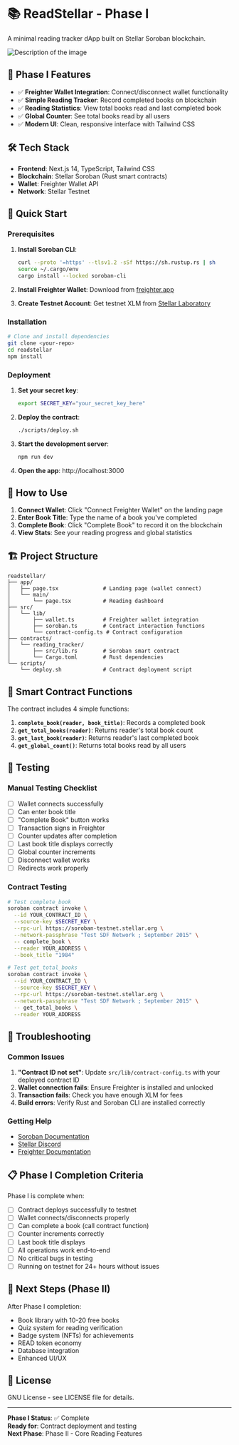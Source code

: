 # 📚 ReadStellar - Phase I

A minimal reading tracker dApp built on Stellar Soroban blockchain.

![Description of the image](page_pI_test_pass.png) 

## 🎯 Phase I Features

- ✅ **Freighter Wallet Integration**: Connect/disconnect wallet functionality
- ✅ **Simple Reading Tracker**: Record completed books on blockchain
- ✅ **Reading Statistics**: View total books read and last completed book
- ✅ **Global Counter**: See total books read by all users
- ✅ **Modern UI**: Clean, responsive interface with Tailwind CSS

## 🛠 Tech Stack

- **Frontend**: Next.js 14, TypeScript, Tailwind CSS
- **Blockchain**: Stellar Soroban (Rust smart contracts)
- **Wallet**: Freighter Wallet API
- **Network**: Stellar Testnet

## 🚀 Quick Start

### Prerequisites

1. **Install Soroban CLI**:
   ```bash
   curl --proto '=https' --tlsv1.2 -sSf https://sh.rustup.rs | sh
   source ~/.cargo/env
   cargo install --locked soroban-cli
   ```

2. **Install Freighter Wallet**: Download from [freighter.app](https://freighter.app)

3. **Create Testnet Account**: Get testnet XLM from [Stellar Laboratory](https://laboratory.stellar.org/#account-creator?network=testnet)

### Installation

```bash
# Clone and install dependencies
git clone <your-repo>
cd readstellar
npm install
```

### Deployment

1. **Set your secret key**:
   ```bash
   export SECRET_KEY="your_secret_key_here"
   ```

2. **Deploy the contract**:
   ```bash
   ./scripts/deploy.sh
   ```

3. **Start the development server**:
   ```bash
   npm run dev
   ```

4. **Open the app**: http://localhost:3000

## 📖 How to Use

1. **Connect Wallet**: Click "Connect Freighter Wallet" on the landing page
2. **Enter Book Title**: Type the name of a book you've completed
3. **Complete Book**: Click "Complete Book" to record it on the blockchain
4. **View Stats**: See your reading progress and global statistics

## 🏗 Project Structure

```
readstellar/
├── app/
│   ├── page.tsx              # Landing page (wallet connect)
│   └── main/
│       └── page.tsx          # Reading dashboard
├── src/
│   └── lib/
│       ├── wallet.ts         # Freighter wallet integration
│       ├── soroban.ts        # Contract interaction functions
│       └── contract-config.ts # Contract configuration
├── contracts/
│   └── reading_tracker/
│       ├── src/lib.rs        # Soroban smart contract
│       └── Cargo.toml        # Rust dependencies
└── scripts/
    └── deploy.sh             # Contract deployment script
```

## 🔧 Smart Contract Functions

The contract includes 4 simple functions:

1. **`complete_book(reader, book_title)`**: Records a completed book
2. **`get_total_books(reader)`**: Returns reader's total book count
3. **`get_last_book(reader)`**: Returns reader's last completed book
4. **`get_global_count()`**: Returns total books read by all users

## 🧪 Testing

### Manual Testing Checklist

- [ ] Wallet connects successfully
- [ ] Can enter book title
- [ ] "Complete Book" button works
- [ ] Transaction signs in Freighter
- [ ] Counter updates after completion
- [ ] Last book title displays correctly
- [ ] Global counter increments
- [ ] Disconnect wallet works
- [ ] Redirects work properly

### Contract Testing

```bash
# Test complete_book
soroban contract invoke \
  --id YOUR_CONTRACT_ID \
  --source-key $SECRET_KEY \
  --rpc-url https://soroban-testnet.stellar.org \
  --network-passphrase "Test SDF Network ; September 2015" \
  -- complete_book \
  --reader YOUR_ADDRESS \
  --book_title "1984"

# Test get_total_books
soroban contract invoke \
  --id YOUR_CONTRACT_ID \
  --source-key $SECRET_KEY \
  --rpc-url https://soroban-testnet.stellar.org \
  --network-passphrase "Test SDF Network ; September 2015" \
  -- get_total_books \
  --reader YOUR_ADDRESS
```

## 🚨 Troubleshooting

### Common Issues

1. **"Contract ID not set"**: Update `src/lib/contract-config.ts` with your deployed contract ID
2. **Wallet connection fails**: Ensure Freighter is installed and unlocked
3. **Transaction fails**: Check you have enough XLM for fees
4. **Build errors**: Verify Rust and Soroban CLI are installed correctly

### Getting Help

- [Soroban Documentation](https://soroban.stellar.org/docs)
- [Stellar Discord](https://discord.gg/stellar)
- [Freighter Documentation](https://freighter.app/docs)

## 📋 Phase I Completion Criteria

Phase I is complete when:

- [ ] Contract deploys successfully to testnet
- [ ] Wallet connects/disconnects properly
- [ ] Can complete a book (call contract function)
- [ ] Counter increments correctly
- [ ] Last book title displays
- [ ] All operations work end-to-end
- [ ] No critical bugs in testing
- [ ] Running on testnet for 24+ hours without issues

## 🎯 Next Steps (Phase II)

After Phase I completion:

- Book library with 10-20 free books
- Quiz system for reading verification
- Badge system (NFTs) for achievements
- READ token economy
- Database integration
- Enhanced UI/UX

## 📄 License

GNU License - see LICENSE file for details.

---

**Phase I Status**: ✅ Complete  
**Ready for**: Contract deployment and testing  
**Next Phase**: Phase II - Core Reading Features
